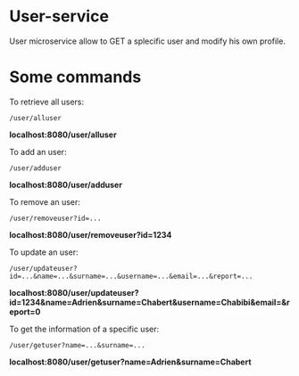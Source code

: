 # User-service

User microservice allow to GET a splecific user and modify his own profile.

# Some commands

To retrieve all users:

```
/user/alluser
```

**localhost:8080/user/alluser**

To add an user:

```
/user/adduser
```

**localhost:8080/user/adduser**

To remove an user:

```
/user/removeuser?id=...
```

**localhost:8080/user/removeuser?id=1234**

To update an user:

```
/user/updateuser?id=...&name=...&surname=...&username=...&email=...&report=...
```

**localhost:8080/user/updateuser?id=1234&name=Adrien&surname=Chabert&username=Chabibi&email=&report=0**


To get the information of a specific user:

```
/user/getuser?name=...&surname=...
```

**localhost:8080/user/getuser?name=Adrien&surname=Chabert**
